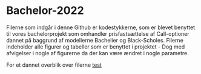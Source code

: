 # Bachelor-2022

Filerne som indgår i denne Github er kodestykkerne, som er blevet benyttet til vores bachelorprojekt som omhandler prisfastsættelse af Call-optioner dannet på baggrund af modellerne Bachelier og Black-Scholes. Filerne indeholder alle figurer og tabeller som er benyttet i projektet - Dog med afvigelser i nogle af figurerne da der kan være ændret i nogle parametre.

For et dannet overblik over filerne
[test](https://github.com/Mathiasrathje/Bachelor-2022/blob/main/Figur%201%20-%20Geometrisk%20Brownian%20Motion.ipynb)
